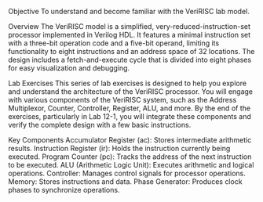 Objective
To understand and become familiar with the VeriRISC lab model.

Overview
The VeriRISC model is a simplified, very-reduced-instruction-set processor implemented in Verilog HDL. It features a minimal instruction set with a three-bit operation code and a five-bit operand, limiting its functionality to eight instructions and an address space of 32 locations. The design includes a fetch-and-execute cycle that is divided into eight phases for easy visualization and debugging.

Lab Exercises
This series of lab exercises is designed to help you explore and understand the architecture of the VeriRISC processor. You will engage with various components of the VeriRISC system, such as the Address Multiplexor, Counter, Controller, Register, ALU, and more. By the end of the exercises, particularly in Lab 12-1, you will integrate these components and verify the complete design with a few basic instructions.

Key Components
Accumulator Register (ac): Stores intermediate arithmetic results.
Instruction Register (ir): Holds the instruction currently being executed.
Program Counter (pc): Tracks the address of the next instruction to be executed.
ALU (Arithmetic Logic Unit): Executes arithmetic and logical operations.
Controller: Manages control signals for processor operations.
Memory: Stores instructions and data.
Phase Generator: Produces clock phases to synchronize operations.
